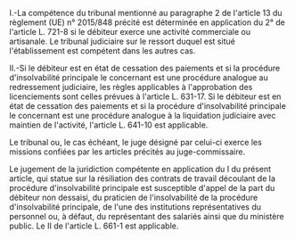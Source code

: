 I.-La compétence du tribunal mentionné au paragraphe 2 de l'article 13 du règlement (UE) n° 2015/848 précité est déterminée en application du 2° de l'article L. 721-8 si le débiteur exerce une activité commerciale ou artisanale. Le tribunal judiciaire sur le ressort duquel est situé l'établissement est compétent dans les autres cas.   

  
II.-Si le débiteur est en état de cessation des paiements et si la procédure d'insolvabilité principale le concernant est une procédure analogue au redressement judiciaire, les règles applicables à l'approbation des licenciements sont celles prévues à l'article L. 631-17. Si le débiteur est en état de cessation des paiements et si la procédure d'insolvabilité principale le concernant est une procédure analogue à la liquidation judiciaire avec maintien de l'activité, l'article L. 641-10 est applicable.   

  
Le tribunal ou, le cas échéant, le juge désigné par celui-ci exerce les missions confiées par les articles précités au juge-commissaire.   

  
Le jugement de la juridiction compétente en application du I du présent article, qui statue sur la résiliation des contrats de travail découlant de la procédure d'insolvabilité principale est susceptible d'appel de la part du débiteur non dessaisi, du praticien de l'insolvabilité de la procédure d'insolvabilité principale, de l'une des institutions représentatives du personnel ou, à défaut, du représentant des salariés ainsi que du ministère public. Le II de l'article L. 661-1 est applicable.

